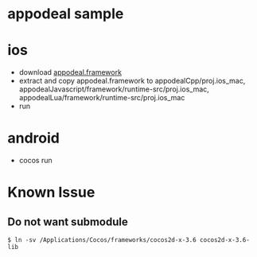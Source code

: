 # appodeal sample

# ios

* download [appodeal.framework](https://s3-us-west-1.amazonaws.com/appodeal-ios/0.5.4/Appodeal.zip)
* extract and copy appodeal.framework to appodealCpp/proj.ios_mac, appodealJavascript/framework/runtime-src/proj.ios_mac, appodealLua/framework/runtime-src/proj.ios_mac
* run


# android
* cocos run


# Known Issue


Do not want submodule
---
```
$ ln -sv /Applications/Cocos/frameworks/cocos2d-x-3.6 cocos2d-x-3.6-lib
```

